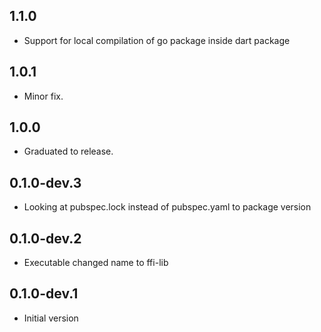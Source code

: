 ## 1.1.0

- Support for local compilation of go package inside dart package

## 1.0.1

- Minor fix.

## 1.0.0

- Graduated to release.

## 0.1.0-dev.3

- Looking at pubspec.lock instead of pubspec.yaml to package version

## 0.1.0-dev.2

- Executable changed name to ffi-lib

## 0.1.0-dev.1

- Initial version


